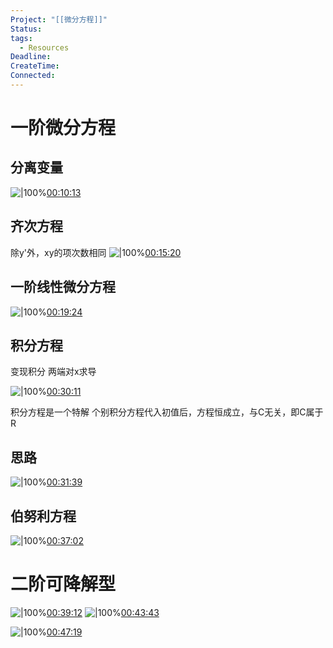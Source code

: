 ```yaml
---
Project: "[[微分方程]]"
Status: 
tags:
  - Resources
Deadline: 
CreateTime: 
Connected:
---
```

# 一阶微分方程

## 分离变量
![|100%](ziyunote-20240703_092915.jpg)[00:10:13](ziyunote://play?path=https%3A%2F%2Fwww.bilibili.com%2Fvideo%2FBV1Kc41187HS%2F%3Fspm_id_from%3D333.337.search-card.all.click%26vd_source%3D8b450300cfa6415cb0312754cf65ba30&time=00:10:13)

## 齐次方程
除y'外，xy的项次数相同
![|100%](ziyunote-20240703_093955.jpg)[00:15:20](ziyunote://play?path=https%3A%2F%2Fwww.bilibili.com%2Fvideo%2FBV1Kc41187HS%2F%3Fspm_id_from%3D333.337.search-card.all.click%26vd_source%3D8b450300cfa6415cb0312754cf65ba30&time=00:15:20)

## 一阶线性微分方程
![|100%](ziyunote-20240703_094241.jpg)[00:19:24](ziyunote://play?path=https%3A%2F%2Fwww.bilibili.com%2Fvideo%2FBV1Kc41187HS%2F%3Fspm_id_from%3D333.337.search-card.all.click%26vd_source%3D8b450300cfa6415cb0312754cf65ba30&time=00:19:24)

## 积分方程
变现积分
两端对x求导

![|100%](ziyunote-20240703_104013.jpg)[00:30:11](ziyunote://play?path=https%3A%2F%2Fwww.bilibili.com%2Fvideo%2FBV1Kc41187HS%2F%3Fspm_id_from%3D333.337.search-card.all.click%26vd_source%3D8b450300cfa6415cb0312754cf65ba30&time=00:30:11)

积分方程是一个特解
个别积分方程代入初值后，方程恒成立，与C无关，即C属于R

## 思路
![|100%](ziyunote-20240703_104312.jpg)[00:31:39](ziyunote://play?path=https%3A%2F%2Fwww.bilibili.com%2Fvideo%2FBV1Kc41187HS%2F%3Fspm_id_from%3D333.337.search-card.all.click%26vd_source%3D8b450300cfa6415cb0312754cf65ba30&time=00:31:39)

## 伯努利方程
![|100%](ziyunote-20240703_104803.jpg)[00:37:02](ziyunote://play?path=https%3A%2F%2Fwww.bilibili.com%2Fvideo%2FBV1Kc41187HS%2F%3Fspm_id_from%3D333.337.search-card.all.click%26vd_source%3D8b450300cfa6415cb0312754cf65ba30&time=00:37:02)

# 二阶可降解型
![|100%](ziyunote-20240703_105543.jpg)[00:39:12](ziyunote://play?path=https%3A%2F%2Fwww.bilibili.com%2Fvideo%2FBV1Kc41187HS%2F%3Fspm_id_from%3D333.337.search-card.all.click%26vd_source%3D8b450300cfa6415cb0312754cf65ba30&time=00:39:12)
![|100%](ziyunote-20240703_105526.jpg)[00:43:43](ziyunote://play?path=https%3A%2F%2Fwww.bilibili.com%2Fvideo%2FBV1Kc41187HS%2F%3Fspm_id_from%3D333.337.search-card.all.click%26vd_source%3D8b450300cfa6415cb0312754cf65ba30&time=00:43:43)


![|100%](ziyunote-20240703_111403.jpg)[00:47:19](ziyunote://play?path=https%3A%2F%2Fwww.bilibili.com%2Fvideo%2FBV1Kc41187HS%2F%3Fspm_id_from%3D333.337.search-card.all.click%26vd_source%3D8b450300cfa6415cb0312754cf65ba30&time=00:47:19)